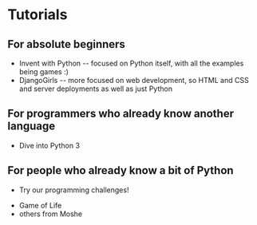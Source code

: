 # Tutorials

## For absolute beginners

* Invent with Python -- focused on Python itself, with all the examples being games :)
* DjangoGirls -- more focused on web development, so HTML and CSS and server deployments as well as just Python

## For programmers who already know another language

* Dive into Python 3

## For people who already know a bit of Python

* Try our programming challenges!

- Game of Life
- others from Moshe
